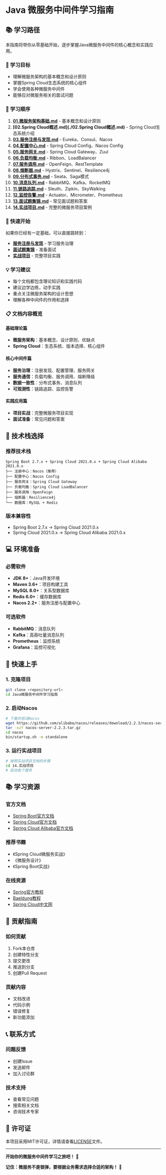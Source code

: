 # Java 微服务中间件学习指南

## 📚 学习路径

本指南将带你从零基础开始，逐步掌握Java微服务中间件的核心概念和实践应用。

### 🎯 学习目标
- 理解微服务架构的基本概念和设计原则
- 掌握Spring Cloud生态系统的核心组件
- 学会使用各种微服务中间件
- 能够应对微服务相关的面试问题

### 📖 学习顺序
1. **[01.微服务架构基础.md](./01.微服务架构基础.md)** - 基本概念和设计原则
2. **[02.Spring Cloud概述.md](./02.Spring Cloud概述.md)** - Spring Cloud生态系统介绍
3. **[03.服务注册与发现.md](./03.服务注册与发现.md)** - Eureka、Consul、Nacos
4. **[04.配置中心.md](./04.配置中心.md)** - Spring Cloud Config、Nacos Config
5. **[05.服务网关.md](./05.服务网关.md)** - Spring Cloud Gateway、Zuul
6. **[06.负载均衡.md](./06.负载均衡.md)** - Ribbon、LoadBalancer
7. **[07.服务调用.md](./07.服务调用.md)** - OpenFeign、RestTemplate
8. **[08.熔断器.md](./08.熔断器.md)** - Hystrix、Sentinel、Resilience4j
9. **[09.分布式事务.md](./09.分布式事务.md)** - Seata、Saga模式
10. **[10.消息队列.md](./10.消息队列.md)** - RabbitMQ、Kafka、RocketMQ
11. **[11.链路追踪.md](./11.链路追踪.md)** - Sleuth、Zipkin、SkyWalking
12. **[12.监控告警.md](./12.监控告警.md)** - Actuator、Micrometer、Prometheus
13. **[13.面试题集锦.md](./13.面试题集锦.md)** - 常见面试题和答案
14. **[14.实战项目.md](./14.实战项目.md)** - 完整的微服务项目案例

### 🚀 快速开始
如果你已经有一定基础，可以直接跳转到：
- **[服务注册与发现](./03.服务注册与发现.md)** - 学习服务治理
- **[面试题集锦](./13.面试题集锦.md)** - 准备面试
- **[实战项目](./14.实战项目.md)** - 完整项目实践

### 💡 学习建议
- 每个文档都包含理论知识和实践代码
- 建议边学边练，动手实践
- 重点关注微服务架构的设计思想
- 理解各种中间件的作用和选择

### 📋 文档内容概览

#### 基础理论篇
- **微服务架构**：基本概念、设计原则、优缺点
- **Spring Cloud**：生态系统、版本选择、核心组件

#### 核心中间件篇
- **服务治理**：注册发现、配置管理、服务网关
- **服务通信**：负载均衡、服务调用、熔断降级
- **数据一致性**：分布式事务、消息队列
- **可观测性**：链路追踪、监控告警

#### 实践应用篇
- **项目实战**：完整微服务项目实现
- **面试准备**：常见问题和答案

## 🔧 技术栈选择

### 推荐技术栈
```
Spring Boot 2.7.x + Spring Cloud 2021.0.x + Spring Cloud Alibaba 2021.0.x
├── 注册中心：Nacos（推荐）
├── 配置中心：Nacos Config
├── 服务网关：Spring Cloud Gateway
├── 负载均衡：Spring Cloud LoadBalancer
├── 服务调用：OpenFeign
├── 熔断器：Resilience4j
└── 数据库：MySQL + Redis
```

### 版本兼容性
- Spring Boot 2.7.x → Spring Cloud 2021.0.x
- Spring Cloud 2021.0.x → Spring Cloud Alibaba 2021.0.x

## 💻 环境准备

### 必需软件
- **JDK 8+**：Java开发环境
- **Maven 3.6+**：项目构建工具
- **MySQL 8.0+**：关系型数据库
- **Redis 6.0+**：缓存数据库
- **Nacos 2.2+**：服务注册与配置中心

### 可选软件
- **RabbitMQ**：消息队列
- **Kafka**：高吞吐量消息队列
- **Prometheus**：监控系统
- **Grafana**：监控可视化

## 🚀 快速上手

### 1. 克隆项目
```bash
git clone <repository-url>
cd Java微服务中间件学习指南
```

### 2. 启动Nacos
```bash
# 下载并启动Nacos
wget https://github.com/alibaba/nacos/releases/download/2.2.3/nacos-server-2.2.3.tar.gz
tar -xzf nacos-server-2.2.3.tar.gz
cd nacos
bin/startup.sh -m standalone
```

### 3. 运行实战项目
```bash
# 按照实战项目文档的步骤
cd 14.实战项目
# 启动各个服务
```

## 📚 学习资源

### 官方文档
- [Spring Boot官方文档](https://spring.io/projects/spring-boot)
- [Spring Cloud官方文档](https://spring.io/projects/spring-cloud)
- [Spring Cloud Alibaba官方文档](https://github.com/alibaba/spring-cloud-alibaba)

### 推荐书籍
- 《Spring Cloud微服务实战》
- 《微服务设计》
- 《Spring Boot实战》

### 在线资源
- [Spring官方教程](https://spring.io/guides)
- [Baeldung教程](https://www.baeldung.com/)
- [Spring Cloud中文网](https://springcloud.cc/)

## 🤝 贡献指南

### 如何贡献
1. Fork本仓库
2. 创建特性分支
3. 提交更改
4. 推送到分支
5. 创建Pull Request

### 贡献内容
- 文档改进
- 代码示例
- 错误修复
- 新功能添加

## 📞 联系方式

### 问题反馈
- 创建Issue
- 发送邮件
- 加入讨论群

### 技术支持
- 查看常见问题
- 搜索相关文档
- 咨询技术专家

## 📄 许可证

本项目采用MIT许可证，详情请查看[LICENSE](LICENSE)文件。

---

**开始你的微服务中间件学习之旅吧！** 🎉

**记住：微服务不是银弹，要根据业务需求选择合适的架构！** 🎯
